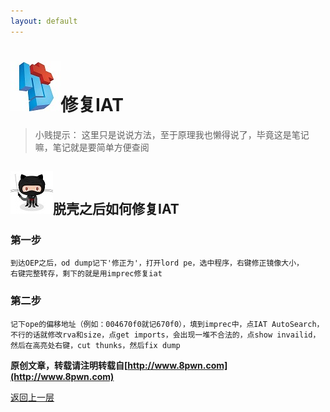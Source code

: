```yaml
---
layout: default
---
```

# ![](../img/hj.jpg)修复IAT
>小贱提示： 这里只是说说方法，至于原理我也懒得说了，毕竟这是笔记嘛，笔记就是要简单方便查阅

## ![](../img/github11.png)脱壳之后如何修复IAT
### 第一步
```
到达OEP之后，od dump记下'修正为'，打开lord pe，选中程序，右键修正镜像大小，
右键完整转存，剩下的就是用imprec修复iat
```
### 第二步
```
记下ope的偏移地址（例如：004670f0就记670f0），填到imprec中，点IAT AutoSearch，
不行的话就修改rva和size，点get imports，会出现一堆不合法的，点show invailid，
然后在高亮处右键，cut thunks，然后fix dump
```


__原创文章，转载请注明转载自[http://www.8pwn.com](http://www.8pwn.com)__

[返回上一层](./tools)
